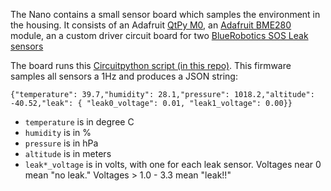 The Nano contains a small sensor board which samples the environment in the housing.   It consists of an Adafruit [QtPy M0](https://www.adafruit.com/product/4600), an [Adafruit BME280](https://www.adafruit.com/product/2652) module, an a custom driver circuit board for two [BlueRobotics SOS Leak sensors](https://bluerobotics.com/store/sensors-cameras/leak-sensor/sos-probes/)

The board runs this [Circuitpython script (in this repo)](../qtpy_firmware/).   This firmware samples all sensors a 1Hz and produces a JSON string:

```
{"temperature": 39.7,"humidity": 28.1,"pressure": 1018.2,"altitude": -40.52,"leak": { "leak0_voltage": 0.01, "leak1_voltage": 0.00}}
```

* `temperature` is in degree C
* `humidity` is in %
* `pressure` is in hPa
* `altitude` is in meters
* `leak*_voltage` is in volts, with one for each leak sensor.   Voltages near 0 mean "no leak."  Voltages > 1.0 - 3.3 mean "leak!!"

